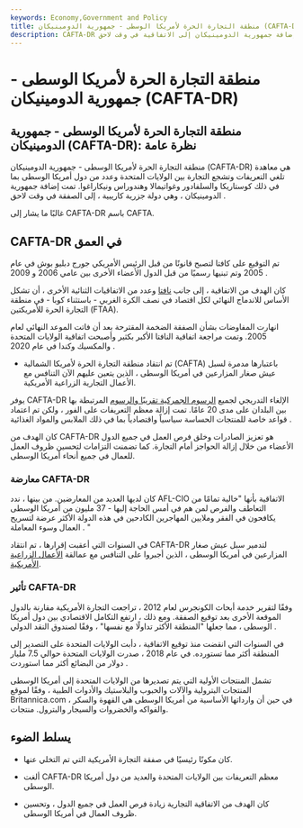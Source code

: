 ```yaml
---
keywords: Economy,Government and Policy
title: منطقة التجارة الحرة لأمريكا الوسطى - جمهورية الدومينيكان (CAFTA-DR)
description: CAFTA-DR هي معاهدة تعزز التجارة بين الولايات المتحدة والعديد من دول أمريكا الوسطى. تمت إضافة جمهورية الدومينيكان إلى الاتفاقية في وقت لاحق.
---
```


# منطقة التجارة الحرة لأمريكا الوسطى - جمهورية الدومينيكان (CAFTA-DR)
## منطقة التجارة الحرة لأمريكا الوسطى - جمهورية الدومينيكان (CAFTA-DR): نظرة عامة

منطقة التجارة الحرة لأمريكا الوسطى - جمهورية الدومينيكان (CAFTA-DR) هي معاهدة تلغي التعريفات وتشجع التجارة بين الولايات المتحدة وعدد من دول أمريكا الوسطى بما في ذلك كوستاريكا والسلفادور وغواتيمالا وهندوراس ونيكاراغوا. تمت إضافة جمهورية الدومينيكان ، وهي دولة جزرية كاريبية ، إلى الصفقة في وقت لاحق .

غالبًا ما يشار إلى CAFTA-DR باسم CAFTA.

## CAFTA-DR في العمق

تم التوقيع على كافتا لتصبح قانونًا من قبل الرئيس الأمريكي جورج دبليو بوش في عام 2005 وتم تبنيها رسميًا من قبل الدول الأعضاء الأخرى بين عامي 2006 و 2009 .

كان الهدف من الاتفاقية ، إلى جانب [نافتا](/nafta) وعدد من الاتفاقيات الثنائية الأخرى ، أن تشكل الأساس للاندماج النهائي لكل اقتصاد في نصف الكرة الغربي - باستثناء كوبا - في منطقة التجارة الحرة للأمريكتين (FTAA).

انهارت المفاوضات بشأن الصفقة الضخمة المقترحة بعد أن فاتت الموعد النهائي لعام 2005. وتمت مراجعة اتفاقية النافتا الأكبر بكثير وأصبحت اتفاقية الولايات المتحدة والمكسيك وكندا في عام 2020 .

- تم انتقاد منطقة التجارة الحرة لأمريكا الشمالية (CAFTA) باعتبارها مدمرة لسبل عيش صغار المزارعين في أمريكا الوسطى ، الذين يتعين عليهم الآن التنافس مع الأعمال التجارية الزراعية الأمريكية.

>

يوفر CAFTA-DR الإلغاء التدريجي لجميع [الرسوم الجمركية تقريبًا والرسوم](/import-duty) المرتبطة بها بين البلدان على مدى 20 عامًا. تمت إزالة معظم التعريفات على الفور ، ولكن تم اعتماد قواعد خاصة للمنتجات الحساسة سياسياً واقتصادياً بما في ذلك الملابس والمواد الغذائية .

كان الهدف من CAFTA-DR هو تعزيز الصادرات وخلق فرص العمل في جميع الدول الأعضاء من خلال إزالة الحواجز أمام التجارة. كما تضمنت التزامات لتحسين ظروف العمل للعمال في جميع أنحاء أمريكا الوسطى.

### معارضة CAFTA-DR

كان لديها العديد من المعارضين. من بينها ، ندد AFL-CIO الاتفاقية بأنها "خالية تمامًا من التعاطف والفرص لمن هم في أمس الحاجة إليها - 37 مليون من أمريكا الوسطى يكافحون في الفقر وملايين المهاجرين الكادحين في هذه الدولة الأكثر عرضة لتسريح العمال وسوء المعاملة . "

في السنوات التي أعقبت إقرارها ، تم انتقاد CAFTA-DR لتدمير سبل عيش صغار المزارعين في أمريكا الوسطى ، الذين أجبروا على التنافس مع عمالقة [الأعمال الزراعية الأمريكية](/agribusiness).

### تأثير CAFTA-DR

وفقًا لتقرير خدمة أبحاث الكونجرس لعام 2012 ، تراجعت التجارة الأمريكية مقارنة بالدول الموقعة الأخرى بعد توقيع الصفقة. ومع ذلك ، ارتفع التكامل الاقتصادي بين دول أمريكا الوسطى ، مما جعلها "المنطقة الأكثر تداولًا مع نفسها" ، وفقًا لصندوق النقد الدولي .

في السنوات التي انقضت منذ توقيع الاتفاقية ، دأبت الولايات المتحدة على التصدير إلى المنطقة أكثر مما تستورده. في عام 2018 ، صدرت الولايات المتحدة حوالي 7.5 مليار دولار من البضائع أكثر مما استوردت .

تشمل المنتجات الأولية التي يتم تصديرها من الولايات المتحدة إلى أمريكا الوسطى المنتجات البترولية والآلات والحبوب والبلاستيك والأدوات الطبية ، وفقًا لموقع Britannica.com ، في حين أن وارداتها الأساسية من أمريكا الوسطى هي القهوة والسكر والفواكه والخضروات والسيجار والبترول. منتجات.

## يسلط الضوء

- كان مكونًا رئيسيًا في صفقة التجارة الأمريكية التي تم التخلي عنها.

- ألغت CAFTA-DR معظم التعريفات بين الولايات المتحدة والعديد من دول أمريكا الوسطى.

- كان الهدف من الاتفاقية التجارية زيادة فرص العمل في جميع الدول ، وتحسين ظروف العمال في أمريكا الوسطى.

